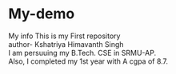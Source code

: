 # My-demo
<head> My info</head>
This is my First repository
<br>
author- Kshatriya Himavanth Singh
<br>
I am persuuing my B.Tech. CSE in SRMU-AP.<br> Also, I completed my 1st year with A cgpa of 8.7.
